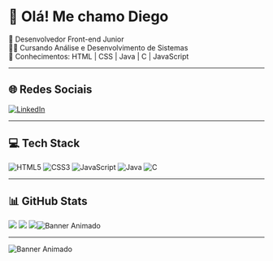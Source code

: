 # 💫 Olá! Me chamo Diego  
🔭 Desenvolvedor Front-end Junior  
👨‍💻 Cursando Análise e Desenvolvimento de Sistemas  
🌱 Conhecimentos: HTML | CSS | Java | C | JavaScript  

---

## 🌐 Redes Sociais
[![LinkedIn](https://img.shields.io/badge/LinkedIn-%230077B5.svg?style=for-the-badge&logo=linkedin&logoColor=white)](https://www.linkedin.com/in/diego-ewerton-2063272a0/)

---

## 💻 Tech Stack
![HTML5](https://img.shields.io/badge/html5-%23E34F26.svg?style=for-the-badge&logo=html5&logoColor=white)  ![CSS3](https://img.shields.io/badge/css3-%231572B6.svg?style=for-the-badge&logo=css3&logoColor=white)  ![JavaScript](https://img.shields.io/badge/javascript-%23323330.svg?style=for-the-badge&logo=javascript&logoColor=%23F7DF1E)  ![Java](https://img.shields.io/badge/java-%23ED8B00.svg?style=for-the-badge&logo=openjdk&logoColor=white)  ![C](https://img.shields.io/badge/c-%2300599C.svg?style=for-the-badge&logo=c&logoColor=white)

---

## 📊 GitHub Stats
![](https://github-readme-stats.vercel.app/api?username=Yeerh&theme=dracula&hide_border=true&include_all_commits=false&count_private=true)  ![](https://github-readme-streak-stats.herokuapp.com/?user=Yeerh&theme=dracula&hide_border=true)  ![](https://github-readme-stats.vercel.app/api/top-langs/?username=Yeerh&theme=dracula&hide_border=true&layout=compact)![Banner Animado](https://user-images.githubusercontent.com/74038190/216649421-9e9387cc-b2d3-4375-97e2-f4c43373d3ae.gif)


---
![Banner Animado](https://user-images.githubusercontent.com/74038190/225813708-98b745f2-7d22-48cf-9150-083f1b00d6c9.gif)


<!-- Feito com GPRM: https://gprm.itsvg.in -->
